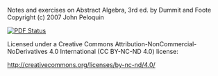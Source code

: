 Notes and exercises on Abstract Algebra, 3rd ed. by Dummit and Foote
Copyright (c) 2007 John Peloquin

[![PDF Status](https://www.sharelatex.com/github/repos/blargoner/math-algebra-dummit/builds/latest/badge.svg)](https://www.sharelatex.com/github/repos/blargoner/math-algebra-dummit/builds/latest/output.pdf)

Licensed under a Creative Commons Attribution-NonCommercial-NoDerivatives 4.0
International (CC BY-NC-ND 4.0) license:

http://creativecommons.org/licenses/by-nc-nd/4.0/
